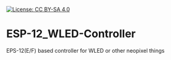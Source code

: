 [![License: CC BY-SA 4.0](https://img.shields.io/badge/License-CC%20BY--SA%204.0-lightgrey.svg)](https://creativecommons.org/licenses/by-sa/4.0/)

# ESP-12_WLED-Controller
EPS-12(E/F) based controller for WLED or other neopixel things
